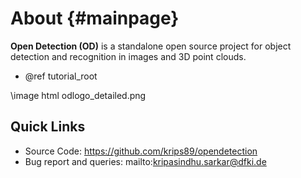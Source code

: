 About {#mainpage}
==============

**Open Detection (OD)** is a standalone open source project for object detection and recognition in images and 3D point clouds.

- @ref tutorial_root


\image html odlogo_detailed.png

Quick Links
-----------

- Source Code: https://github.com/krips89/opendetection
- Bug report and queries: mailto:kripasindhu.sarkar@dfki.de
